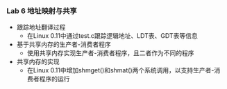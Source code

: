 ### Lab 6 地址映射与共享

- 跟踪地址翻译过程
  - 在Linux 0.11中通过test.c跟踪逻辑地址、LDT表、GDT表等信息
- 基于共享内存的生产者-消费者程序
  - 使用共享内存实现生产者-消费者程序，且二者作为不同的程序
- 共享内存的实现
  - 在Linux 0.11中增加shmget()和shmat()两个系统调用，以支持生产者-消费者程序的运行

